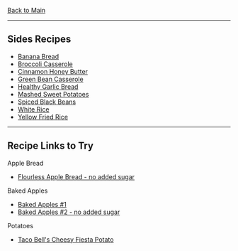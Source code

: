 [Back to Main](/README.md)

---
## Sides Recipes

- [Banana Bread](/10%20Food/Banana%20Bread.md)
- [Broccoli Casserole](/10%20Food/Broccoli%20Casserole.md)
- [Cinnamon Honey Butter](/10%20Food/Cinnamon%20Honey%20Butter.md)
- [Green Bean Casserole](/10%20Food/Green%20Bean%20Casserole.md)
- [Healthy Garlic Bread](/10%20Food/Healthy%20Garlic%20Bread.md)
- [Mashed Sweet Potatoes](/10%20Food/Mashed%20Sweet%20Potatoes.md)
- [Spiced Black Beans](/10%20Food/Spiced%20Black%20Beans.md)
- [White Rice](/10%20Food/White%20Rice.md)
- [Yellow Fried Rice](/10%20Food/Yellow%20Fried%20Rice.md)

---
## Recipe Links to Try

Apple Bread
- [Flourless Apple Bread - no added sugar](https://thebakermama.com/recipes/healthy-flourless-fresh-apple-bread/)

Baked Apples
- [Baked Apples #1](https://www.allrecipes.com/recipe/255931/baked-cinnamon-apples/)
- [Baked Apples #2 - no added sugar](https://happyhealthymama.com/simple-baked-apples.html)

Potatoes
- [Taco Bell's Cheesy Fiesta Potato](https://copykat.com/taco-bell-cheesy-fiesta-potatoes)